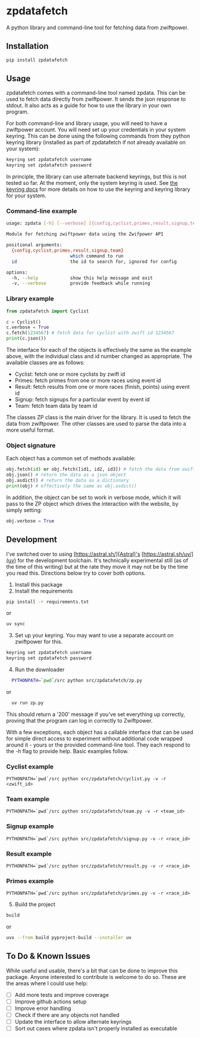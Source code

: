 # zpdatafetch

A python library and command-line tool for fetching data from zwiftpower.

## Installation

```sh
pip install zpdatafetch
```

## Usage

zpdatafetch comes with a command-line tool named zpdata. This can be used to fetch data directly from zwiftpower. It sends the json response to stdout. It also acts as a guide for how to use the library in your own program.

For both command-line and library usage, you will need to have a zwiftpower account. You will need set up your credentials in your system keyring. This can be done using the following commands from they python keyring library (installed as part of zpdatafetch if not already available on your system):

```sh
keyring set zpdatafetch username
keyring set zpdatafetch password
```

In principle, the library can use alternate backend keyrings, but this is not tested so far. At the moment, only the system keyring is used. See [the keyring docs](https://keyring.readthedocs.io/en/latest/) for more details on how to use the keyring and keyring library for your system.

### Command-line example

```sh
usage: zpdata [-h] [--verbose] [{config,cyclist,primes,result,signup,team}] [id ...]

Module for fetching zwiftpower data using the Zwifpower API

positional arguments:
  {config,cyclist,primes,result,signup,team}
                        which command to run
  id                    the id to search for, ignored for config

options:
  -h, --help            show this help message and exit
  -v, --verbose         provide feedback while running
```

### Library example

```python
from zpdatafetch import Cyclist

c = Cyclist()
c.verbose = True
c.fetch(1234567) # fetch data for cyclist with zwift id 1234567
print(c.json())
```

The interface for each of the objects is effectively the same as the example above, with the individual class and id number changed as appropriate. The available classes are as follows:

- Cyclist: fetch one or more cyclists by zwift id
- Primes: fetch primes from one or more races using event id
- Result: fetch results from one or more races (finish, points) using event id
- Signup: fetch signups for a particular event by event id
- Team: fetch team data by team id

The classes ZP class is the main driver for the library. It is used to fetch the data from zwiftpower. The other classes are used to parse the data into a more useful format.

### Object signature

Each object has a common set of methods available:

```python
obj.fetch(id) or obj.fetch([id1, id2, id3]) # fetch the data from zwiftpower. As argument, fetch expects a single ID or a list (tuple or array) of IDs.
obj.json() # return the data as a json object
obj.asdict() # return the data as a dictionary
print(obj) # effectively the same as obj.asdict()
```

In addition, the object can be set to work in verbose mode, which it will pass to the ZP object which drives the interaction with the website, by simply setting:

```python
obj.verbose = True
```

## Development

I've switched over to using [https://astral.sh/](Astral)'s [https://astral.sh/uv/](uv) for the development toolchain.
It's technically experimental still (as of the time of this writing) but at the rate they move it may not be by the time
you read this. Directions below try to cover both options.

1. Install this package
2. Install the requirements

```sh
pip install -r requirements.txt
```
or
```sh
uv sync
```

3. Set up your keyring. You may want to use a separate account on zwiftpower for this.

```sh
keyring set zpdatafetch username
keyring set zpdatafetch password
```

4. Run the downloader

```sh
  PYTHONPATH=`pwd`/src python src/zpdatafetch/zp.py
```
or
```sh
  uv run zp.py
```


This should return a '200' message if you've set everything up correctly, proving that the program can
log in correctly to Zwiftpower.

With a few exceptions, each object has a callable interface that can be used for simple direct access
to experiment without additional code wrapped around it - yours or the provided command-line tool. They each respond to the -h flag to provide help. Basic examples follow.

### Cyclist example

```shell
PYTHONPATH=`pwd`/src python src/zpdatafetch/cyclist.py -v -r <zwift_id>
```

### Team example

```shell
PYTHONPATH=`pwd`/src python src/zpdatafetch/team.py -v -r <team_id>
```

### Signup example

```shell
PYTHONPATH=`pwd`/src python src/zpdatafetch/signup.py -v -r <race_id>
```

### Result example

```shell
PYTHONPATH=`pwd`/src python src/zpdatafetch/result.py -v -r <race_id>
```

### Primes example

```shell
PYTHONPATH=`pwd`/src python src/zpdatafetch/primes.py -v -r <race_id>
```
5. Build the project

```sh
build
```

or

```sh
uvx --from build pyproject-build --installer uv
```



## To Do & Known Issues

While useful and usable, there's a bit that can be done to improve this package. Anyone interested to
contribute is welcome to do so. These are the areas where I could use help:

- [ ] Add more tests and improve coverage
- [ ] Improve github actions setup
- [ ] Improve error handling
- [ ] Check if there are any objects not handled
- [ ] Update the interface to allow alternate keyrings
- [ ] Sort out cases where zpdata isn't properly installed as executable
